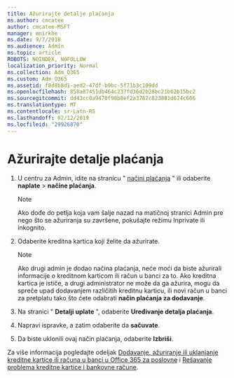 ```yaml
---
title: Ažurirajte detalje plaćanja
ms.author: cmcatee
author: cmcatee-MSFT
manager: mnirkhe
ms.date: 9/7/2018
ms.audience: Admin
ms.topic: article
ROBOTS: NOINDEX, NOFOLLOW
localization_priority: Normal
ms.collection: Adm_O365
ms.custom: Adm_O365
ms.assetid: f8d8b8d1-aed2-47df-b9bc-5f71b3c109dd
ms.openlocfilehash: 858a87451db464c237fd36d2b28bc21b62b15bc2
ms.sourcegitcommit: dd43cc0a9470f98b8ef2a3787c823801d674c666
ms.translationtype: MT
ms.contentlocale: sr-Latn-RS
ms.lasthandoff: 02/12/2019
ms.locfileid: "29926870"
---
```

# <a name="update-payment-details"></a>Ažurirajte detalje plaćanja

1. U centru za Admin, idite na stranicu " [načini plaćanja](https://go.microsoft.com/fwlink/p/?linkid=2018806) " ili odaberite **naplate** \> **načine plaćanja**.
    
    > [!NOTE]
    > Ako dođe do petlja koja vam šalje nazad na matičnoj stranici Admin pre nego što se ažuriranja su završene, pokušajte režimu Inprivate ili inkognito. 
  
2. Odaberite kreditna kartica koji želite da ažurirate.
    
    > [!NOTE]
    > Ako drugi admin je dodao načina plaćanja, neće moći da biste ažurirali informacije o kreditnom karticom ili račun u banci za to. Ako kreditna kartica je ističe, a drugi administrator ne može da ga ažurira, mogu da spreče upad dodavanjem različitih kreditnu karticu, ili novi račun u banci za pretplatu tako što ćete odabrati **način plaćanja za dodavanje**. 
  
3. Na stranici " **Detalji uplate** ", odaberite **Uređivanje detalja plaćanja**.
    
4. Napravi ispravke, a zatim odaberite da **sačuvate**.
    
5. Da biste uklonili ovaj način plaćanja, odaberite **Izbriši**.
    
Za više informacija pogledajte odeljak [Dodavanje, ažuriranje ili uklanjanje kreditne kartice ili računa u banci u Office 365 za poslovne](https://support.office.com/article/30ba9c83-50d8-4020-90ed-830a5b8c8724) i [Rešavanje problema kreditne kartice i bankovne račune](https://support.office.com/article/30ba9c83-50d8-4020-90ed-830a5b8c8724).
  

